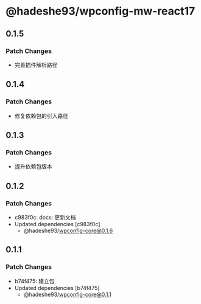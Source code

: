 # @hadeshe93/wpconfig-mw-react17

## 0.1.5

### Patch Changes

- 完善插件解析路径

## 0.1.4

### Patch Changes

- 修复依赖包的引入路径

## 0.1.3

### Patch Changes

- 提升依赖包版本

## 0.1.2

### Patch Changes

- c983f0c: docs: 更新文档
- Updated dependencies [c983f0c]
  - @hadeshe93/wpconfig-core@0.1.6

## 0.1.1

### Patch Changes

- b74f475: 建立包
- Updated dependencies [b74f475]
  - @hadeshe93/wpconfig-core@0.1.1
